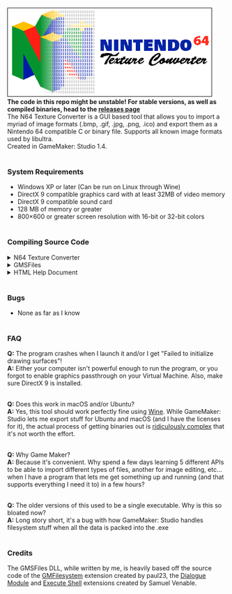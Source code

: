![splash](.github/splash.png)<br/>
**The code in this repo might be unstable! For stable versions, as well as compiled binaries, head to the [releases page](https://github.com/buu342/GML-N64TextureConverter/releases)**<br/>
The N64 Texture Converter is a GUI based tool that allows you to import a myriad of image formats (.bmp, .gif, .jpg, .png, .ico) and export them as a Nintendo 64 compatible C or binary file. Supports all known image formats used by libultra.<br/>
Created in GameMaker: Studio 1.4.<br/><br/>

### System Requirements
* Windows XP or later (Can be run on Linux through Wine)
* DirectX 9 compatible graphics card with at least 32MB of video memory
* DirectX 9 compatible sound card
* 128 MB of memory or greater
* 800×600 or greater screen resolution with 16-bit or 32-bit colors<br/><br/>

### Compiling Source Code
<details><summary>N64 Texture Converter</summary>

* Grab a registered copy of GameMaker: Studio 1.4, and start the program.
* In the `Open` tab, navigate to the `N64 Texture Converter.gmx` folder and load the `N64 Texture Converter.project.gmx` file.
* Once loaded, ensure that `Target` is set to Windows.
* Hit the Create Application Button.
* Export as either `Windows NSIS Installer (*.exe)` or as `Compressed Applications zip (*.zip)`. The program may not function correctly if `Single runtime executable (*.exe)` is used.
</details>

<details><summary>GMSFiles</summary>

* Grab a registered copy of Microsoft Visual C++ 2008, and start the program.
* Load the `GMSFiles.vcproj` project file located in `GMSFiles Source`.
* Ensure that the solution configuration is set to `Release` and `Win32`.
* Build the solution.
</details>

<details><summary>HTML Help Document</summary>

* Grab a copy of HTML Help Workshop, and start the program.
* Load the `Help.hpp` project file located in `Help File Source`.
* Hit the compile button.
</details>
<br/>

### Bugs
* None as far as I know<br/><br/>

### FAQ
**Q:** The program crashes when I launch it and/or I get "Failed to initialize drawing surfaces"!<br/>
**A:** Either your computer isn't powerful enough to run the program, or you forgot to enable graphics passthrough on your Virtual Machine. Also, make sure DirectX 9 is installed.<br/><br/>

**Q:** Does this work in macOS and/or Ubuntu?<br/>
**A:** Yes, this tool should work perfectly fine using [Wine](https://www.winehq.org/). While GameMaker: Studio lets me export stuff for Ubuntu and macOS (and I have the licenses for it), the actual process of getting binaries out is [ridiculously complex](https://help.yoyogames.com/hc/en-us/articles/216754458-Setup-Ubuntu-And-GameMaker-Studio-For-Linux-Development) that it's not worth the effort.<br/><br/>

**Q:** Why Game Maker?<br/>
**A:** Because it's convenient. Why spend a few days learning 5 different APIs to be able to import different types of files, another for image editing, etc... when I have a program that lets me get something up and running (and that supports everything I need it to) in a few hours?<br/><br/>

**Q:** The older versions of this used to be a single executable. Why is this so bloated now?<br/>
**A:** Long story short, it's a bug with how GameMaker: Studio handles filesystem stuff when all the data is packed into the .exe<br/><br/>

### Credits
The GMSFiles DLL, while written by me, is heavily based off the source code of the [GMFilesystem](https://code.google.com/archive/p/gm-filesystem/) extension created by paul23, the [Dialogue Module](https://samuel-venable.itch.io/gamemaker-extension-collection) and [Execute Shell](https://marketplace.yoyogames.com/assets/575/execute-shell) extensions created by Samuel Venable.